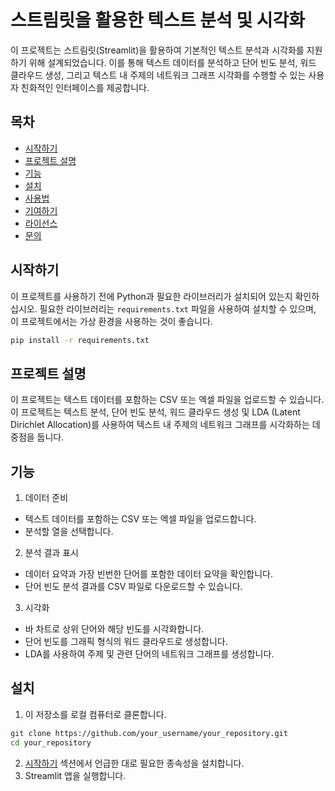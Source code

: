 # 스트림릿을 활용한 텍스트 분석 및 시각화

이 프로젝트는 스트림릿(Streamlit)을 활용하여 기본적인 텍스트 분석과 시각화를 지원하기 위해 설계되었습니다. 이를 통해 텍스트 데이터를 분석하고 단어 빈도 분석, 워드 클라우드 생성, 그리고 텍스트 내 주제의 네트워크 그래프 시각화를 수행할 수 있는 사용자 친화적인 인터페이스를 제공합니다.

## 목차
- [시작하기](##시작하기)
- [프로젝트 설명](##프로젝트-설명)
- [기능](#기능)
- [설치](#설치)
- [사용법](#사용법)
- [기여하기](#기여하기)
- [라이선스](#라이선스)
- [문의](#문의)

## 시작하기

이 프로젝트를 사용하기 전에 Python과 필요한 라이브러리가 설치되어 있는지 확인하십시오. 필요한 라이브러리는 `requirements.txt` 파일을 사용하여 설치할 수 있으며, 이 프로젝트에서는 가상 환경을 사용하는 것이 좋습니다.

```bash
pip install -r requirements.txt
```

## 프로젝트 설명
이 프로젝트는 텍스트 데이터를 포함하는 CSV 또는 엑셀 파일을 업로드할 수 있습니다. 이 프로젝트는 텍스트 분석, 단어 빈도 분석, 워드 클라우드 생성 및 LDA (Latent Dirichlet Allocation)를 사용하여 텍스트 내 주제의 네트워크 그래프를 시각화하는 데 중점을 둡니다.

## 기능
1. 데이터 준비
  - 텍스트 데이터를 포함하는 CSV 또는 엑셀 파일을 업로드합니다.
  - 분석할 열을 선택합니다.

2. 분석 결과 표시
  - 데이터 요약과 가장 빈번한 단어를 포함한 데이터 요약을 확인합니다.
  - 단어 빈도 분석 결과를 CSV 파일로 다운로드할 수 있습니다.

3. 시각화
  - 바 차트로 상위 단어와 해당 빈도를 시각화합니다.
  - 단어 빈도를 그래픽 형식의 워드 클라우드로 생성합니다.
  - LDA를 사용하여 주제 및 관련 단어의 네트워크 그래프를 생성합니다.

## 설치
1. 이 저장소를 로컬 컴퓨터로 클론합니다.
``` bash
git clone https://github.com/your_username/your_repository.git
cd your_repository
```

2. [시작하기](#시작하기) 섹션에서 언급한 대로 필요한 종속성을 설치합니다.
3. Streamlit 앱을 실행합니다.
